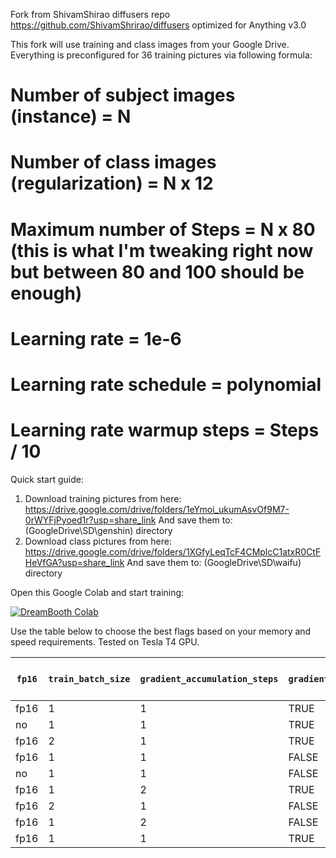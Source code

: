 Fork from ShivamShirao diffusers repo https://github.com/ShivamShrirao/diffusers optimized for Anything v3.0 

This fork will use training and class images from your Google Drive. Everything is preconfigured for 36 training pictures via following formula:

# Number of subject images (instance) = N
# Number of class images (regularization) = N x 12
# Maximum number of Steps = N x 80 (this is what I'm tweaking right now but between 80 and 100 should be enough)
# Learning rate = 1e-6
# Learning rate schedule = polynomial
# Learning rate warmup steps = Steps / 10

Quick start guide:
1) Download training pictures from here: https://drive.google.com/drive/folders/1eYmoi_ukumAsvOf9M7-0rWYFjPyoed1r?usp=share_link
And save them to: (GoogleDrive\SD\genshin) directory
2) Download class pictures from here: https://drive.google.com/drive/folders/1XGfyLeqTcF4CMplcC1atxR0CtFHeVfGA?usp=share_link
And save them to: (GoogleDrive\SD\waifu) directory

Open this Google Colab and start training:

[![DreamBooth Colab](https://colab.research.google.com/assets/colab-badge.svg)](https://colab.research.google.com/github/LuffyThefox/diffusers/blob/main/examples/dreambooth/DreamBooth_Anything.ipynb)

Use the table below to choose the best flags based on your memory and speed requirements. Tested on Tesla T4 GPU.

| `fp16` | `train_batch_size` | `gradient_accumulation_steps` | `gradient_checkpointing` | `use_8bit_adam` | GB VRAM usage | Speed (it/s) |
| ---- | ------------------ | ----------------------------- | ----------------------- | --------------- | ---------- | ------------ |
| fp16 | 1                  | 1                             | TRUE                    | TRUE            | 9.92       | 0.93         |
| no   | 1                  | 1                             | TRUE                    | TRUE            | 10.08      | 0.42         |
| fp16 | 2                  | 1                             | TRUE                    | TRUE            | 10.4       | 0.66         |
| fp16 | 1                  | 1                             | FALSE                   | TRUE            | 11.17      | 1.14         |
| no   | 1                  | 1                             | FALSE                   | TRUE            | 11.17      | 0.49         |
| fp16 | 1                  | 2                             | TRUE                    | TRUE            | 11.56      | 1            |
| fp16 | 2                  | 1                             | FALSE                   | TRUE            | 13.67      | 0.82         |
| fp16 | 1                  | 2                             | FALSE                   | TRUE            | 13.7       | 0.83         |
| fp16 | 1                  | 1                             | TRUE                    | FALSE           | 15.79      | 0.77         |
